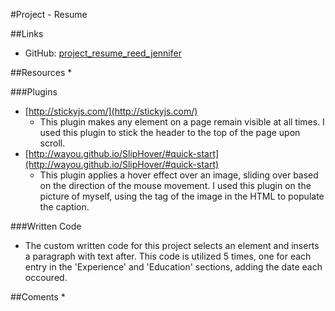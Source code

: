 #Project - Resume 

##Links
* GitHub: 
[project\_resume\_reed\_jennifer](***)


##Resources
*

###Plugins
* [http://stickyjs.com/](http://stickyjs.com/)
  * This plugin makes any element on a page remain visible at all times. I used this plugin to stick the header to the top of the page upon scroll. 
* [http://wayou.github.io/SlipHover/#quick-start](http://wayou.github.io/SlipHover/#quick-start)
  * This plugin applies a hover effect over an image, sliding over based on the direction of the mouse movement. I used this plugin on the picture of myself, using the tag of the image in the HTML to populate the caption. 

###Written Code
* The custom written code for this project selects an element and inserts a paragraph with text after. This code is utilized 5 times, one for each entry in the 'Experience' and 'Education' sections, adding the date each occoured. 

##Coments
* 